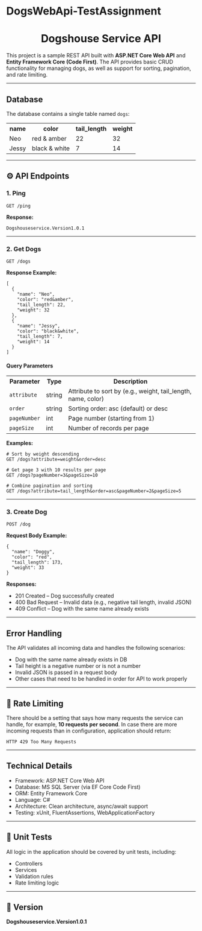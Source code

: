 # DogsWebApi-TestAssignment

<h1 align="center"> Dogshouse Service API</h1>

<p>This project is a sample REST API built with <b>ASP.NET Core Web API</b> and <b>Entity Framework Core (Code First)</b>. 
The API provides basic CRUD functionality for managing dogs, as well as support for sorting, pagination, and rate limiting.</p>

<hr/>

<h2> Database</h2>

<p>The database contains a single table named <code>dogs</code>:</p>

<table>
<tr><th>name</th><th>color</th><th>tail_length</th><th>weight</th></tr>
<tr><td>Neo</td><td>red & amber</td><td>22</td><td>32</td></tr>
<tr><td>Jessy</td><td>black & white</td><td>7</td><td>14</td></tr>
</table>

<hr/>

<h2>⚙️ API Endpoints</h2>

<h3>1. Ping</h3>

<pre><code>GET /ping
</code></pre>

<p><b>Response:</b></p>

<pre><code>Dogshouseservice.Version1.0.1
</code></pre>

<hr/>

<h3>2. Get Dogs</h3>

<pre><code>GET /dogs
</code></pre>

<p><b>Response Example:</b></p>

<pre><code>[
  {
    "name": "Neo",
    "color": "red&amber",
    "tail_length": 22,
    "weight": 32
  },
  {
    "name": "Jessy",
    "color": "black&white",
    "tail_length": 7,
    "weight": 14
  }
]
</code></pre>

<h4>Query Parameters</h4>

<table>
<tr><th>Parameter</th><th>Type</th><th>Description</th></tr>
<tr><td><code>attribute</code></td><td>string</td><td>Attribute to sort by (e.g., weight, tail_length, name, color)</td></tr>
<tr><td><code>order</code></td><td>string</td><td>Sorting order: asc (default) or desc</td></tr>
<tr><td><code>pageNumber</code></td><td>int</td><td>Page number (starting from 1)</td></tr>
<tr><td><code>pageSize</code></td><td>int</td><td>Number of records per page</td></tr>
</table>

<p><b>Examples:</b></p>

<pre><code># Sort by weight descending
GET /dogs?attribute=weight&order=desc

# Get page 3 with 10 results per page
GET /dogs?pageNumber=3&pageSize=10

# Combine pagination and sorting
GET /dogs?attribute=tail_length&order=asc&pageNumber=2&pageSize=5
</code></pre>

<hr/>

<h3>3. Create Dog</h3>

<pre><code>POST /dog
</code></pre>

<p><b>Request Body Example:</b></p>

<pre><code>{
  "name": "Doggy",
  "color": "red",
  "tail_length": 173,
  "weight": 33
}
</code></pre>

<p><b>Responses:</b></p>

<ul>
<li> 201 Created – Dog successfully created</li>
<li> 400 Bad Request – Invalid data (e.g., negative tail length, invalid JSON)</li>
<li> 409 Conflict – Dog with the same name already exists</li>
</ul>

<hr/>

<h2> Error Handling</h2>

<p>The API validates all incoming data and handles the following scenarios:</p>

<ul>
<li>Dog with the same name already exists in DB</li>
<li>Tail height is a negative number or is not a number</li>
<li>Invalid JSON is passed in a request body</li>
<li>Other cases that need to be handled in order for API to work properly</li>
</ul>

<hr/>

<h2>🚦 Rate Limiting</h2>

<p>There should be a setting that says how many requests the service can handle, for example, <b>10 requests per second</b>.
In case there are more incoming requests than in configuration, application should return:</p>

<pre><code>HTTP 429 Too Many Requests
</code></pre>

<hr/>

<h2> Technical Details</h2>

<ul>
<li>Framework: ASP.NET Core Web API</li>
<li>Database: MS SQL Server (via EF Core Code First)</li>
<li>ORM: Entity Framework Core</li>
<li>Language: C#</li>
<li>Architecture: Clean architecture, async/await support</li>
<li>Testing: xUnit, FluentAssertions, WebApplicationFactory</li>
</ul>

<hr/>

<h2>🧪 Unit Tests</h2>

<p>All logic in the application should be covered by unit tests, including:</p>

<ul>
<li>Controllers</li>
<li>Services</li>
<li>Validation rules</li>
<li>Rate limiting logic</li>
</ul>

<hr/>

<h2>📄 Version</h2>

<p><b>Dogshouseservice.Version1.0.1</b></p>
